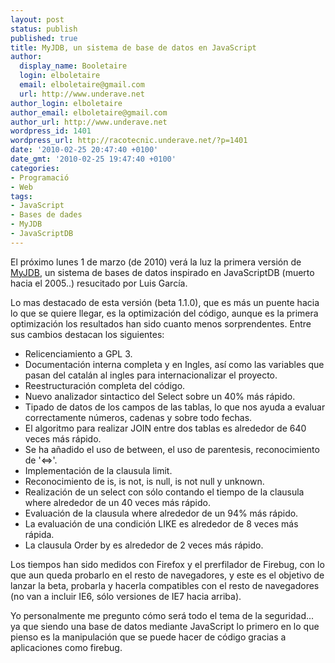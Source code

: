 ```yaml
---
layout: post
status: publish
published: true
title: MyJDB, un sistema de base de datos en JavaScript
author:
  display_name: Booletaire
  login: elboletaire
  email: elboletaire@gmail.com
  url: http://www.underave.net
author_login: elboletaire
author_email: elboletaire@gmail.com
author_url: http://www.underave.net
wordpress_id: 1401
wordpress_url: http://racotecnic.underave.net/?p=1401
date: '2010-02-25 20:47:40 +0100'
date_gmt: '2010-02-25 19:47:40 +0100'
categories:
- Programació
- Web
tags:
- JavaScript
- Bases de dades
- MyJDB
- JavaScriptDB
---
```

<p>El próximo lunes 1 de marzo (de 2010) verá la luz la primera versión de <a title="Web oficial de MyJDB" href="http://www.myjdb.org/" target="_blank">MyJDB</a>, un sistema de bases de datos inspirado en JavaScriptDB (muerto hacia el 2005..) resucitado por Luis García.</p>
<p>Lo mas destacado de esta versión (beta 1.1.0), que es más un puente hacia lo que se quiere llegar, es la optimización del código, aunque es la primera optimización los resultados han sido cuanto menos sorprendentes. Entre sus cambios destacan los siguientes:</p>
<ul>
<li>Relicenciamiento a GPL 3.</li>
<li>Documentación interna completa y en Ingles, así como las variables que pasan del catalán al ingles para internacionalizar el proyecto.</li>
<li>Reestructuración completa del código.</li>
<li>Nuevo analizador sintactico del Select sobre un 40% más rápido.</li>
<li>Tipado de datos de los campos de las tablas, lo que nos ayuda a evaluar correctamente números, cadenas y sobre todo fechas.</li>
<li>El algoritmo para realizar JOIN entre dos tablas es alrededor de 640 veces más rápido.</li>
<li>Se ha añadido el uso de between, el uso de parentesis, reconocimiento de '&lt;=&gt;'.</li>
<li>Implementación de la clausula limit.</li>
<li>Reconocimiento de is, is not, is null, is not null y unknown.</li>
<li>Realización de un select con sólo contando el tiempo de la clausula where alrededor de un 40 veces más rápido.</li>
<li>Evaluación de la clausula where alrededor de un 94% más rápido.</li>
<li>La evaluación de una condición LIKE es alrededor de 8 veces más rápida.</li>
<li>La clausula Order by es alrededor de 2 veces más rápido.</li>
</ul>
<p>Los tiempos han sido medidos con Firefox y el prerfilador de Firebug, con lo que aun queda probarlo en el resto de navegadores, y este es el objetivo de lanzar la beta, probarla y hacerla compatibles con el resto de navegadores (no van a incluir IE6, sólo versiones de IE7 hacia arriba).</p>
<p>Yo personalmente me pregunto cómo será todo el tema de la seguridad... ya que siendo una base de datos mediante JavaScript lo primero en lo que pienso es la manipulación que se puede hacer de código gracias a aplicaciones como firebug.</p>
